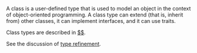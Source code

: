 A class is a user-defined type that is used to model an object in the context of object-oriented programming. A class type can 
extend (that is, inherit from) other classes, it can implement interfaces, and it can use traits.

Class types are described in [$$](../classes/introduction.md).

See the discussion of [type refinement](type-refinement.md).
